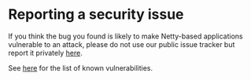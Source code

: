 # Reporting a security issue

If you think the bug you found is likely to make Netty-based applications
vulnerable to an attack, please do not use our public issue tracker but
report it privately [here](https://github.com/netty/netty/security/advisories/new).

See [here](https://github.com/netty/netty/security/advisories) for the list
of known vulnerabilities.
